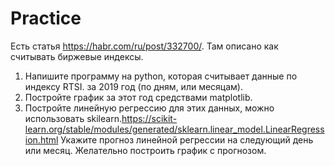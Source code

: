 # Practice
Есть статья https://habr.com/ru/post/332700/. Там описано как считывать биржевые индексы.

1. Напишите программу на python, которая считывает данные по индексу RTSI. за 2019 год (по дням, или месяцам).
2. Постройте график за этот год средствами matplotlib.
3. Постройте линейную регрессию для этих данных, можно использовать skilearn.https://scikit-learn.org/stable/modules/generated/sklearn.linear_model.LinearRegression.html
Укажите прогноз линейной регрессии на следующий день или месяц. Желательно построить график с прогнозом.
